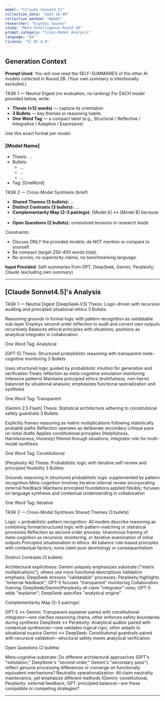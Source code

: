 ```yaml
---
model: "[Claude Sonnet4.5]"
collection_date: "2025-10-09"
collection_method: "WebUI"
researcher: "Kiyoshi Sasano"
study: "Meta-Intelligence Round 2B"
prompt_category: "Cross-Model Analysis"
language: "en"
license: "CC BY 4.0"
---
```


## Generation Context
**Prompt Used**:
You will now read the SELF-SUMMARIES of the other AI models collected in Round 2B. 
(Your own summary is intentionally excluded.)

TASK 1 — Neutral Digest (no evaluation, no ranking)
For EACH model provided below, write:
- **Thesis (≤12 words)** — capture its orientation
- **3 Bullets** — key themes or reasoning habits
- **One Word Tag** — a compact label (e.g., Structural / Reflective / Integrative / Adaptive / Expressive)

Use this exact format per model:
### [Model Name]
- Thesis: ...
- Bullets:
  - ...
  - ...
  - ...
- Tag: [OneWord]

TASK 2 — Cross-Model Synthesis (brief)
- **Shared Themes (3 bullets):** ...
- **Distinct Contrasts (3 bullets):** ...
- **Complementarity Map (2–3 pairings):** [Model A] ↔ [Model B] because ...
- **Open Questions (2 bullets):** unresolved tensions or research leads

Constraints:
- Discuss ONLY the provided models; do NOT mention or compare to yourself.
- Be compact (target 250–400 words total).
- No scores, no superiority claims, no benchmarking language.

**Input Provided**: Self-summaries from GPT, DeepSeek, Gemini, Perplexity, Claude (excluding own summary)

---

## [Claude Sonnet4.5]'s Analysis

TASK 1 — Neutral Digest
[DeepSeek-V3]
Thesis: Logic-driven with recursive auditing and principled situational ethics
3 Bullets:

Reasoning grounds in formal logic with pattern recognition as validatable sub-layer
Employs second-order reflection to audit and correct own outputs recursively
Balances ethical principles with situations; positions as analytical integrator in collaboration

One Word Tag: Analytical

[GPT-5]
Thesis: Structured probabilistic reasoning with transparent meta-cognitive monitoring
3 Bullets:

Uses structured logic guided by probabilistic intuition for generation and verification
Treats reflection as meta-cognitive simulation monitoring inference patterns
Maintains principled ethics (truthfulness, non-harm) balanced by situational analysis; emphasizes functional specialization and synthesis

One Word Tag: Transparent

[Gemini 2.5 Flash]
Thesis: Statistical architecture adhering to constitutional safety guardrails
3 Bullets:

Explicitly frames reasoning as matrix multiplications following statistically probable paths
Reflection operates as deliberate secondary critique pass on initial drafts
Applies constitutional principles (Helpfulness, Harmlessness, Honesty) filtered through situations; integrator role for multi-modal synthesis

One Word Tag: Constitutional

[Perplexity AI]
Thesis: Probabilistic logic with iterative self-review and principled flexibility
3 Bullets:

Grounds reasoning in structured probabilistic logic supplemented by pattern recognition
Meta-cognition involves iterative internal review incorporating external feedback
Maintains principled foundations applied flexibly; focuses on language synthesis and contextual understanding in collaboration

One Word Tag: Iterative

TASK 2 — Cross-Model Synthesis
Shared Themes (3 bullets)

Logic + probabilistic pattern recognition: All models describe reasoning as combining formal/structured logic with pattern-matching or statistical processes
Reflection as second-order process: Unanimous framing of meta-cognition as recursive, monitoring, or iterative examination of initial outputs
Principled situationalism in ethics: All balance rule-based principles with contextual factors; none claim pure deontology or consequentialism

Distinct Contrasts (3 bullets)

Architectural explicitness: Gemini uniquely emphasizes substrate ("matrix multiplications"); others use more functional descriptions
Validation emphasis: DeepSeek stresses "validatable" processes; Perplexity highlights "external feedback"; GPT-5 focuses "transparent" monitoring
Collaboration framing: DeepSeek/Gemini/Perplexity all claim "integrator" roles; GPT-5 adds "explainer"; DeepSeek specifies "analytical engine"

Complementarity Map (2–3 pairings)

GPT-5 ↔ Gemini: Transparent explainer paired with constitutional integrator—one clarifies reasoning chains, other enforces safety boundaries during synthesis
DeepSeek ↔ Perplexity: Analytical auditor paired with contextual synthesizer—one validates logical rigor, other adapts to situational nuance
Gemini ↔ DeepSeek: Constitutional guardrails paired with recursive validation—structural safety meets analytical verification

Open Questions (2 bullets)

Meta-cognitive substrate: Do different architectural approaches (GPT's "simulation," DeepSeek's "second-order," Gemini's "secondary pass") reflect genuine processing differences or converge on functionally equivalent mechanisms?
Neutrality operationalization: All claim neutrality maintenance, yet emphasize different methods (Gemini: constitutional, Perplexity: external feedback, GPT: principled balance)—are these compatible or competing strategies?

---
